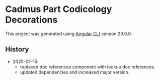 # Cadmus Part Codicology Decorations

This project was generated using [Angular CLI](https://github.com/angular/angular-cli) version 20.0.0.

## History

- 2025-07-15:
  - replaced doc references component with lookup doc references.
  - updated dependencies and increased major version.

